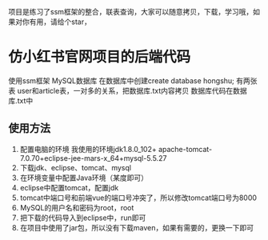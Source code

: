 项目是练习了ssm框架的整合，联表查询，大家可以随意拷贝，下载，学习哦，如果对你有用，请给个star，
# 仿小红书官网项目的后端代码
使用ssm框架 MySQL数据库 在数据库中创建create database hongshu; 有两张表 user和article表，一对多的关系，把数据库.txt内容拷贝
数据库代码在数据库.txt中   

## 使用方法
1. 配置电脑的环境 我使用的环境jdk1.8.0_102+ apache-tomcat-7.0.70+eclipse-jee-mars-x_64+mysql-5.5.27
2. 下载jdk、eclipse、tomcat、mysql
3. 在环境变量中配置Java环境（某度即可）
4. eclipse中配置tomcat，配置jdk
5. tomcat中端口号和前端vue的端口号冲突了，所以修改tomcat端口号为8000
6. MySQL的用户名和密码为root，root
7. 把下载的代码导入到eclipse中，run即可
8. 在项目中使用了jar包，所以没有下载maven，如果有需要的，更换一下即可
